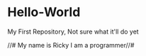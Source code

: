 # Hello-World
My First Repository, Not sure what it'll do yet

//# My name is Ricky
I am a programmer//#
